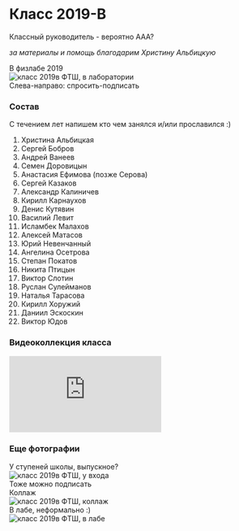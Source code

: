 <!--?title Класс 2019-В -->

# Класс 2019-В

Классный руководитель - вероятно ААА?

_за материалы и помощь благодарим Христину Альбицкую_ 

<div class="row">
  <div class="col-xl-8 offset-xl-2 col-sm-12 text-center">
    В физлабе 2019<br/>
    <img src="https://pths-archive.github.io/static/img/classes/2019v/lab_faces.jpg" alt="класс 2019в ФТШ, в лаборатории" class="full-width"/><br/>
    <span class="hint">Слева-направо: спросить-подписать</span>
  </div>
</div>

### Состав

С течением лет напишем кто чем занялся и/или прославился :)

1. Христина Альбицкая
1. Сергей Бобров
1. Андрей Ванеев
1. Семен Доровицын
1. Анастасия Ефимова (позже Серова)
1. Сергей Казаков
1. Александр Калиничев
1. Кирилл Карнаухов
1. Денис Кутявин
1. Василий Левит
1. Исламбек Малахов
1. Алексей Матасов
1. Юрий Невенчанный
1. Ангелина Осетрова
1. Степан Покатов
1. Никита Птицын
1. Виктор Слотин
1. Руслан Сулейманов
1. Наталья Тарасова
1. Кирилл Хоружий
1. Даниил Эскоскин
1. Виктор Юдов

### Видеоколлекция класса

<div class="row">
  <div class="col-xl-6 offset-xl-3 col-sm-12 text-center embed-responsive embed-responsive-16by9">
    <iframe class="embed-responsive-item" src="https://www.youtube.com/embed/fKA0DKmLaag" frameborder="0" allow="accelerometer; autoplay; encrypted-media; gyroscope; picture-in-picture" allowfullscreen></iframe>
  </div>
</div>

### Еще фотографии

<div class="row">
  <div class="col-xl-4 col-sm-12 text-center">
    У ступеней школы, выпускное?<br/>
    <img src="https://pths-archive.github.io/static/img/classes/2019v/at_entrance.jpg" alt="класс 2019в ФТШ, у входа" class="full-width"/><br/>
    <span class="hint">Тоже можно подписать</span>
  </div>
  <div class="col-xl-4 col-sm-12 text-center">
    Коллаж<br/>
    <img src="https://pths-archive.github.io/static/img/classes/2019v/collage.jpg" alt="класс 2019в ФТШ, коллаж" class="full-width"/><br/>
  </div>
  <div class="col-xl-4 col-sm-12 text-center">
    В лабе, неформально :)<br/>
    <img src="https://pths-archive.github.io/static/img/classes/2019v/lab_a3_lies.jpg" alt="класс 2019в ФТШ, в лабе" class="full-width"/><br/>
  </div>
</div>

